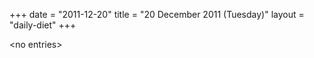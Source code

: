 +++
date = "2011-12-20"
title = "20 December 2011 (Tuesday)"
layout = "daily-diet"
+++

<p>&lt;no entries&gt;</p>